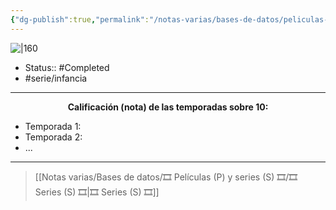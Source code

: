 ```yaml
---
{"dg-publish":true,"permalink":"/notas-varias/bases-de-datos/peliculas-p-y-series-s/s-pecezuelos/"}
---
```



![|160](https://m.media-amazon.com/images/M/MV5BNTdmZjkyMTQtNGFhZS00NjM5LTllOTEtMzM4OTlmNGI3MzhlXkEyXkFqcGdeQXVyMTIwMjY0NjQz._V1_SX300.jpg)

- Status:: #Completed 
- #serie/infancia 

---

**<center>Calificación (nota) de las temporadas sobre 10:</center>**

- Temporada 1: 
- Temporada 2: 
- ...

---

> [[Notas varias/Bases de datos/🎞️ Películas (P) y series (S) 🎞️/🎞️ Series (S) 🎞️\|🎞️ Series (S) 🎞️]]